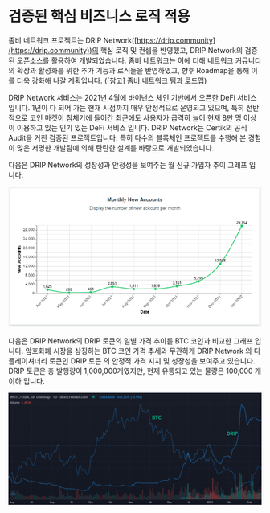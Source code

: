 # 검증된 핵심 비즈니스 로직 적용

좀비 네트워크 프로젝트는 DRIP Network([https://drip.community](https://drip.community))의 핵심 로직 및 컨셉을 반영했고, DRIP Network의 검증된 오픈소스를 활용하여 개발되었습니다. 좀비 네트워크는 이에 더해 네트워크 커뮤니티의 확장과 활성화를 위한 추가 기능과 로직들을 반영하였고, 향후 Roadmap을 통해 이를 더욱 강화해 나갈 계획입니다. [(\[참고\] 좀비 네트워크 팀과 로드맵)](../note/roadmap.md)

DRIP Network 서비스는 2021년 4월에 바이낸스 체인 기반에서 오픈한 DeFi 서비스 입니다. 1년이 다 되어 가는 현재 시점까지 매우 안정적으로 운영되고 있으며, 특히 전반적으로 코인 마켓이 침체기에 들어간 최근에도 사용자가 급격히 늘어 현재 8만 명 이상이 이용하고 있는 인기 있는 DeFi 서비스 입니다. DRIP Network는 Certik의 공식 Audit을 거친 검증된 프로젝트입니다. 특히 다수의 블록체인 프로젝트를 수행해 본 경험이 많은 저명한 개발팀에 의해 탄탄한 설계를 바탕으로 개발되었습니다.

다음은 DRIP Network의 성장성과 안정성을 보여주는 월 신규 가입자 추이 그래프 입니다.

![](<../.gitbook/assets/DRIP 신규사용자.PNG>)

다음은 DRIP Network의 DRIP 토큰의 일별 가격 추이를 BTC 코인과 비교한 그래프 입니다. 암호화폐 시장을 상징하는 BTC 코인 가격 추세와 무관하게 DRIP Network 의 디플레이셔너리 토큰인 DRIP 토큰 의 안정적 가격 지지 및 성장성을 보여주고 있습니다. DRIP 토큰은 총 발행량이 1,000,000개였지만, 현재 유통되고 있는 물량은 100,000 개 이하 입니다.

![](<../.gitbook/assets/BTC DRIP 추세 비교 (1).PNG>)
